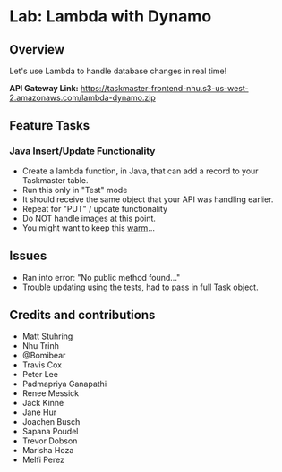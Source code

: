 # Lab: Lambda with Dynamo

## Overview

Let's use Lambda to handle database changes in real time!

**API Gateway Link:**
https://taskmaster-frontend-nhu.s3-us-west-2.amazonaws.com/lambda-dynamo.zip
 

## Feature Tasks

### Java Insert/Update Functionality

- Create a lambda function, in Java, that can add a record to your Taskmaster table.
- Run this only in "Test" mode
- It should receive the same object that your API was handling earlier.
- Repeat for "PUT" / update functionality
- Do NOT handle images at this point.
- You might want to keep this [warm](https://read.acloud.guru/how-to-keep-your-lambda-functions-warm-9d7e1aa6e2f0)...



## Issues

- Ran into error: "No public method found..."
- Trouble updating using the tests, had to pass in full Task object.

## Credits and contributions

- Matt Stuhring
- Nhu Trinh
- @Bomibear
- Travis Cox
- Peter Lee
- Padmapriya Ganapathi
- Renee Messick
- Jack Kinne
- Jane Hur
- Joachen Busch
- Sapana Poudel
- Trevor Dobson
- Marisha Hoza
- Melfi Perez